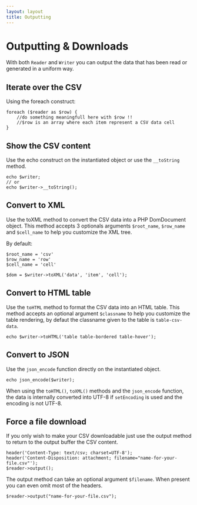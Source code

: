 ```yaml
---
layout: layout
title: Outputting
---
```


# Outputting & Downloads

With both `Reader` and `Writer` you can output the data that has been read or 
generated in a uniform way.

## Iterate over the CSV

Using the foreach construct:

~~~.language-php
foreach ($reader as $row) {
    //do something meaningfull here with $row !!
    //$row is an array where each item represent a CSV data cell
}
~~~

## Show the CSV content

Use the echo construct on the instantiated object or use the `__toString` method.

~~~.language-php
echo $writer;
// or
echo $writer->__toString();
~~~

## Convert to XML

Use the toXML method to convert the CSV data into a PHP DomDocument object. This
method accepts 3 optionals arguments `$root_name`, `$row_name` and `$cell_name` 
to help you customize the XML tree.

By default:

~~~.language-php
$root_name = 'csv'
$row_name = 'row'
$cell_name = 'cell'
~~~

~~~.language-php
$dom = $writer->toXML('data', 'item', 'cell');
~~~

## Convert to HTML table

Use the `toHTML` method to format the CSV data into an HTML table. This method 
accepts an optional argument `$classname` to help you customize the table 
rendering, by defaut the classname given to the table is `table-csv-data`.

~~~.language-php
echo $writer->toHTML('table table-bordered table-hover');
~~~

## Convert to JSON

Use the `json_encode` function directly on the instantiated object.

~~~.language-php
echo json_encode($writer);
~~~

When using the `toHTML()`, `toXML()` methods and the `json_encode` function,
the data is internally converted into UTF-8 if `setEncoding` is used and the encoding is not UTF-8.

## Force a file download

If you only wish to make your CSV downloadable just use the output method to 
return to the output buffer the CSV content.

~~~.language-php
header('Content-Type: text/csv; charset=UTF-8');
header('Content-Disposition: attachment; filename="name-for-your-file.csv"');
$reader->output();
~~~

The output method can take an optional argument `$filename`. When present you
can even omit most of the headers.

~~~.language-php
$reader->output("name-for-your-file.csv");
~~~